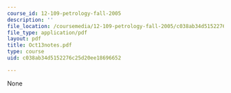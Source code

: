 ```yaml
---
course_id: 12-109-petrology-fall-2005
description: ''
file_location: /coursemedia/12-109-petrology-fall-2005/c038ab34d5152276c25d20ee18696652_Oct13notes.pdf
file_type: application/pdf
layout: pdf
title: Oct13notes.pdf
type: course
uid: c038ab34d5152276c25d20ee18696652

---
```

None